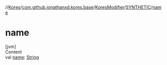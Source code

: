 //[Kores](../../../index.md)/[com.github.jonathanxd.kores.base](../../index.md)/[KoresModifier](../index.md)/[SYNTHETIC](index.md)/[name](name.md)



# name  
[jvm]  
Content  
val [name](name.md): [String](https://kotlinlang.org/api/latest/jvm/stdlib/kotlin/-string/index.html)  



